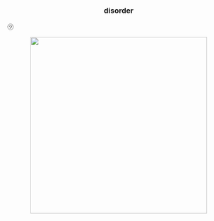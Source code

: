### <p align=center> disorder
 ㋡ 
 <br>
 <p align=center><img src= "https://i.imgur.com/T5sSFsI.jpg?1" heigth="300" width="400">
 </center>
 </center>

<!--
**mavmp/mavmp** is a ✨ _special_ ✨ repository because its `README.md` (this file) appears on your GitHub profile.

Here are some ideas to get you started:

- 🔭 I’m currently working on ...
- 🌱 I’m currently learning ...
- 👯 I’m looking to collaborate on ...
- 🤔 I’m looking for help with ...
- 💬 Ask me about ...
- 📫 How to reach me: ...
- 😄 Pronouns: ...
- ⚡ Fun fact: ...
-->
